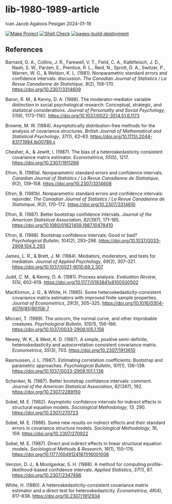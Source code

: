 lib-1980-1989-article
================
Ivan Jacob Agaloos Pesigan
2024-01-19

<!-- README.md is generated from .setup/readme/README.Rmd. Please edit that file -->
<!-- badges: start -->

[![Make
Project](https://github.com/ijapesigan/lib-1980-1989-article/actions/workflows/make.yml/badge.svg)](https://github.com/ijapesigan/lib-1980-1989-article/actions/workflows/make.yml)
[![Shell
Check](https://github.com/ijapesigan/lib-1980-1989-article/actions/workflows/shellcheck.yml/badge.svg)](https://github.com/ijapesigan/lib-1980-1989-article/actions/workflows/shellcheck.yml)
[![pages-build-deployment](https://github.com/ijapesigan/lib-1980-1989-article/actions/workflows/pages/pages-build-deployment/badge.svg)](https://github.com/ijapesigan/lib-1980-1989-article/actions/workflows/pages/pages-build-deployment)
<!-- badges: end -->

## References

<div id="refs" class="references csl-bib-body hanging-indent"
line-spacing="2">

<div id="ref-Barnard-Collins-Farewell-etal-1981" class="csl-entry">

Barnard, G. A., Collins, J. R., Farewell, V. T., Field, C. A.,
Kalbfleisch, J. D., Nash, S. W., Parzen, E., Prentice, R. L., Reid, N.,
Sprott, D. A., Switzer, P., Warren, W. G., & Weldon, K. L. (1981).
Nonparametric standard errors and confidence intervals: discussion. *The
Canadian Journal of Statistics / La Revue Canadienne de Statistique*,
*9*(2), 158–170. <https://doi.org/10.2307/3314609>

</div>

<div id="ref-Baron-Kenny-1986" class="csl-entry">

Baron, R. M., & Kenny, D. A. (1986). The moderator-mediator variable
distinction in social psychological research: Conceptual, strategic, and
statistical considerations. *Journal of Personality and Social
Psychology*, *51*(6), 1173–1182.
<https://doi.org/10.1037/0022-3514.51.6.1173>

</div>

<div id="ref-Browne-1984" class="csl-entry">

Browne, M. W. (1984). Asymptotically distribution-free methods for the
analysis of covariance structures. *British Journal of Mathematical and
Statistical Psychology*, *37*(1), 62–83.
<https://doi.org/10.1111/j.2044-8317.1984.tb00789.x>

</div>

<div id="ref-Chesher-Jewitt-1987" class="csl-entry">

Chesher, A., & Jewitt, I. (1987). The bias of a heteroskedasticity
consistent covariance matrix estimator. *Econometrica*, *55*(5), 1217.
<https://doi.org/10.2307/1911269>

</div>

<div id="ref-Efron-1981a" class="csl-entry">

Efron, B. (1981a). Nonparametric standard errors and confidence
intervals. *Canadian Journal of Statistics / La Revue Canadienne de
Statistique*, *9*(2), 139–158. <https://doi.org/10.2307/3314608>

</div>

<div id="ref-Efron-1981b" class="csl-entry">

Efron, B. (1981b). Nonparametric standard errors and confidence
intervals: rejoinder. *The Canadian Journal of Statistics / La Revue
Canadienne de Statistique*, *9*(2), 170–172.
<https://doi.org/10.2307/3314610>

</div>

<div id="ref-Efron-1987" class="csl-entry">

Efron, B. (1987). Better bootstrap confidence intervals. *Journal of the
American Statistical Association*, *82*(397), 171–185.
<https://doi.org/10.1080/01621459.1987.10478410>

</div>

<div id="ref-Efron-1988" class="csl-entry">

Efron, B. (1988). Bootstrap confidence intervals: Good or bad?
*Psychological Bulletin*, *104*(2), 293–296.
<https://doi.org/10.1037/0033-2909.104.2.293>

</div>

<div id="ref-James-Brett-1984" class="csl-entry">

James, L. R., & Brett, J. M. (1984). Mediators, moderators, and tests
for mediation. *Journal of Applied Psychology*, *69*(2), 307–321.
<https://doi.org/10.1037/0021-9010.69.2.307>

</div>

<div id="ref-Judd-Kenny-1981" class="csl-entry">

Judd, C. M., & Kenny, D. A. (1981). Process analysis. *Evaluation
Review*, *5*(5), 602–619. <https://doi.org/10.1177/0193841x8100500502>

</div>

<div id="ref-MacKinnon-White-1985" class="csl-entry">

MacKinnon, J. G., & White, H. (1985). Some heteroskedasticity-consistent
covariance matrix estimators with improved finite sample properties.
*Journal of Econometrics*, *29*(3), 305–325.
<https://doi.org/10.1016/0304-4076(85)90158-7>

</div>

<div id="ref-Micceri-1989" class="csl-entry">

Micceri, T. (1989). The unicorn, the normal curve, and other improbable
creatures. *Psychological Bulletin*, *105*(1), 156–166.
<https://doi.org/10.1037/0033-2909.105.1.156>

</div>

<div id="ref-Newey-West-1987" class="csl-entry">

Newey, W. K., & West, K. D. (1987). A simple, positive semi-definite,
heteroskedasticity and autocorrelation consistent covariance matrix.
*Econometrica*, *55*(3), 703. <https://doi.org/10.2307/1913610>

</div>

<div id="ref-Rasmussen-1987" class="csl-entry">

Rasmussen, J. L. (1987). Estimating correlation coefficients: Bootstrap
and parametric approaches. *Psychological Bulletin*, *101*(1), 136–139.
<https://doi.org/10.1037/0033-2909.101.1.136>

</div>

<div id="ref-Schenker-1987" class="csl-entry">

Schenker, N. (1987). Better bootstrap confidence intervals: comment.
*Journal of the American Statistical Association*, *82*(397), 192.
<https://doi.org/10.2307/2289150>

</div>

<div id="ref-Sobel-1982" class="csl-entry">

Sobel, M. E. (1982). Asymptotic confidence intervals for indirect
effects in structural equation models. *Sociological Methodology*, *13*,
290. <https://doi.org/10.2307/270723>

</div>

<div id="ref-Sobel-1986" class="csl-entry">

Sobel, M. E. (1986). Some new results on indirect effects and their
standard errors in covariance structure models. *Sociological
Methodology*, *16*, 159. <https://doi.org/10.2307/270922>

</div>

<div id="ref-Sobel-1987" class="csl-entry">

Sobel, M. E. (1987). Direct and indirect effects in linear structural
equation models. *Sociological Methods & Research*, *16*(1), 155–176.
<https://doi.org/10.1177/0049124187016001006>

</div>

<div id="ref-Venzon-Moolgavkar-1988" class="csl-entry">

Venzon, D. J., & Moolgavkar, S. H. (1988). A method for computing
profile-likelihood-based confidence intervals. *Applied Statistics*,
*37*(1), 87. <https://doi.org/10.2307/2347496>

</div>

<div id="ref-White-1980" class="csl-entry">

White, H. (1980). A heteroskedasticity-consistent covariance matrix
estimator and a direct test for heteroskedasticity. *Econometrica*,
*48*(4), 817–838. <https://doi.org/10.2307/1912934>

</div>

</div>
